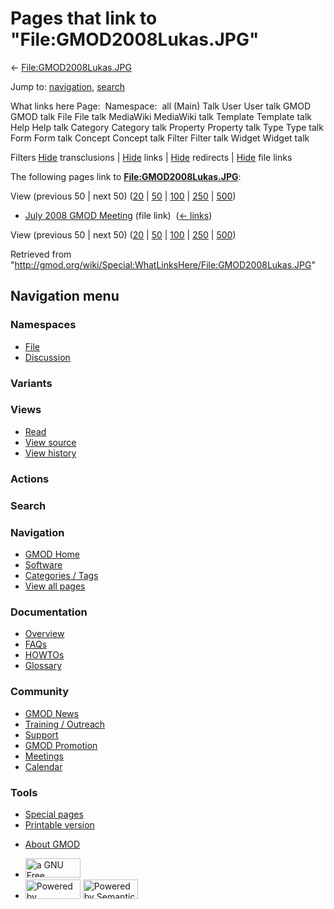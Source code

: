 <div id="mw-page-base" class="noprint">

</div>

<div id="mw-head-base" class="noprint">

</div>

<div id="content" class="mw-body" role="main">

<span id="top"></span>

<div id="mw-js-message" style="display:none;">

</div>



# <span dir="auto">Pages that link to "File:GMOD2008Lukas.JPG"</span>

<div id="bodyContent">

<div id="contentSub">

←
[File:GMOD2008Lukas.JPG](/wiki/File:GMOD2008Lukas.JPG "File:GMOD2008Lukas.JPG")

</div>

<div id="jump-to-nav" class="mw-jump">

Jump to: [navigation](#mw-navigation), [search](#p-search)

</div>

<div id="mw-content-text">

What links here Page:  Namespace:  all (Main) Talk User User talk GMOD
GMOD talk File File talk MediaWiki MediaWiki talk Template Template talk
Help Help talk Category Category talk Property Property talk Type Type
talk Form Form talk Concept Concept talk Filter Filter talk Widget
Widget talk

Filters
[Hide](/mediawiki/index.php?title=Special:WhatLinksHere/File:GMOD2008Lukas.JPG&hidetrans=1 "Special:WhatLinksHere/File:GMOD2008Lukas.JPG")
transclusions \|
[Hide](/mediawiki/index.php?title=Special:WhatLinksHere/File:GMOD2008Lukas.JPG&hidelinks=1 "Special:WhatLinksHere/File:GMOD2008Lukas.JPG")
links \|
[Hide](/mediawiki/index.php?title=Special:WhatLinksHere/File:GMOD2008Lukas.JPG&hideredirs=1 "Special:WhatLinksHere/File:GMOD2008Lukas.JPG")
redirects \|
[Hide](/mediawiki/index.php?title=Special:WhatLinksHere/File:GMOD2008Lukas.JPG&hideimages=1 "Special:WhatLinksHere/File:GMOD2008Lukas.JPG")
file links

The following pages link to
**[File:GMOD2008Lukas.JPG](/wiki/File:GMOD2008Lukas.JPG "File:GMOD2008Lukas.JPG")**:

View (previous 50 \| next 50)
([20](/mediawiki/index.php?title=Special:WhatLinksHere/File:GMOD2008Lukas.JPG&limit=20 "Special:WhatLinksHere/File:GMOD2008Lukas.JPG")
\|
[50](/mediawiki/index.php?title=Special:WhatLinksHere/File:GMOD2008Lukas.JPG&limit=50 "Special:WhatLinksHere/File:GMOD2008Lukas.JPG")
\|
[100](/mediawiki/index.php?title=Special:WhatLinksHere/File:GMOD2008Lukas.JPG&limit=100 "Special:WhatLinksHere/File:GMOD2008Lukas.JPG")
\|
[250](/mediawiki/index.php?title=Special:WhatLinksHere/File:GMOD2008Lukas.JPG&limit=250 "Special:WhatLinksHere/File:GMOD2008Lukas.JPG")
\|
[500](/mediawiki/index.php?title=Special:WhatLinksHere/File:GMOD2008Lukas.JPG&limit=500 "Special:WhatLinksHere/File:GMOD2008Lukas.JPG"))

- [July 2008 GMOD
  Meeting](/wiki/July_2008_GMOD_Meeting "July 2008 GMOD Meeting") (file
  link) ‎ <span class="mw-whatlinkshere-tools">([←
  links](/mediawiki/index.php?title=Special:WhatLinksHere&target=July+2008+GMOD+Meeting "Special:WhatLinksHere"))</span>

View (previous 50 \| next 50)
([20](/mediawiki/index.php?title=Special:WhatLinksHere/File:GMOD2008Lukas.JPG&limit=20 "Special:WhatLinksHere/File:GMOD2008Lukas.JPG")
\|
[50](/mediawiki/index.php?title=Special:WhatLinksHere/File:GMOD2008Lukas.JPG&limit=50 "Special:WhatLinksHere/File:GMOD2008Lukas.JPG")
\|
[100](/mediawiki/index.php?title=Special:WhatLinksHere/File:GMOD2008Lukas.JPG&limit=100 "Special:WhatLinksHere/File:GMOD2008Lukas.JPG")
\|
[250](/mediawiki/index.php?title=Special:WhatLinksHere/File:GMOD2008Lukas.JPG&limit=250 "Special:WhatLinksHere/File:GMOD2008Lukas.JPG")
\|
[500](/mediawiki/index.php?title=Special:WhatLinksHere/File:GMOD2008Lukas.JPG&limit=500 "Special:WhatLinksHere/File:GMOD2008Lukas.JPG"))

</div>

<div class="printfooter">

Retrieved from
"<http://gmod.org/wiki/Special:WhatLinksHere/File:GMOD2008Lukas.JPG>"

</div>

<div id="catlinks" class="catlinks catlinks-allhidden">

</div>

<div class="visualClear">

</div>

</div>

</div>

<div id="mw-navigation">

## Navigation menu

<div id="mw-head">



<div id="left-navigation">

<div id="p-namespaces" class="vectorTabs" role="navigation"
aria-labelledby="p-namespaces-label">

### Namespaces

- <span id="ca-nstab-image"><a href="/wiki/File:GMOD2008Lukas.JPG" accesskey="c"
  title="View the file page [c]">File</a></span>
- <span id="ca-talk"><a
  href="/mediawiki/index.php?title=File_talk:GMOD2008Lukas.JPG&amp;action=edit&amp;redlink=1"
  accesskey="t"
  title="Discussion about the content page [t]">Discussion</a></span>

</div>

<div id="p-variants" class="vectorMenu emptyPortlet" role="navigation"
aria-labelledby="p-variants-label">

### 

### Variants[](#)

<div class="menu">

</div>

</div>

</div>

<div id="right-navigation">

<div id="p-views" class="vectorTabs" role="navigation"
aria-labelledby="p-views-label">

### Views

- <span id="ca-view">[Read](/wiki/File:GMOD2008Lukas.JPG)</span>
- <span id="ca-viewsource"><a
  href="/mediawiki/index.php?title=File:GMOD2008Lukas.JPG&amp;action=edit"
  accesskey="e" title="This page is protected.
  You can view its source [e]">View source</a></span>
- <span id="ca-history"><a
  href="/mediawiki/index.php?title=File:GMOD2008Lukas.JPG&amp;action=history"
  accesskey="h" title="Past revisions of this page [h]">View history</a></span>

</div>

<div id="p-cactions" class="vectorMenu emptyPortlet" role="navigation"
aria-labelledby="p-cactions-label">

### Actions[](#)

<div class="menu">

</div>

</div>

<div id="p-search" role="search">

### Search

<div id="simpleSearch">

</div>

</div>

</div>

</div>

<div id="mw-panel">

<div id="p-logo" role="banner">

<a href="/wiki/Main_Page"
style="background-image: url(http://gmod.org/images/GMOD-cogs.png);"
title="Visit the main page"></a>

</div>

<div id="p-Navigation" class="portal" role="navigation"
aria-labelledby="p-Navigation-label">

### Navigation

<div class="body">

- <span id="n-GMOD-Home">[GMOD Home](/wiki/Main_Page)</span>
- <span id="n-Software">[Software](/wiki/GMOD_Components)</span>
- <span id="n-Categories-.2F-Tags">[Categories /
  Tags](/wiki/Categories)</span>
- <span id="n-View-all-pages">[View all
  pages](/wiki/Special:AllPages)</span>

</div>

</div>

<div id="p-Documentation" class="portal" role="navigation"
aria-labelledby="p-Documentation-label">

### Documentation

<div class="body">

- <span id="n-Overview">[Overview](/wiki/Overview)</span>
- <span id="n-FAQs">[FAQs](/wiki/Category:FAQ)</span>
- <span id="n-HOWTOs">[HOWTOs](/wiki/Category:HOWTO)</span>
- <span id="n-Glossary">[Glossary](/wiki/Glossary)</span>

</div>

</div>

<div id="p-Community" class="portal" role="navigation"
aria-labelledby="p-Community-label">

### Community

<div class="body">

- <span id="n-GMOD-News">[GMOD News](/wiki/GMOD_News)</span>
- <span id="n-Training-.2F-Outreach">[Training /
  Outreach](/wiki/Training_and_Outreach)</span>
- <span id="n-Support">[Support](/wiki/Support)</span>
- <span id="n-GMOD-Promotion">[GMOD
  Promotion](/wiki/GMOD_Promotion)</span>
- <span id="n-Meetings">[Meetings](/wiki/Meetings)</span>
- <span id="n-Calendar">[Calendar](/wiki/Calendar)</span>

</div>

</div>

<div id="p-tb" class="portal" role="navigation"
aria-labelledby="p-tb-label">

### Tools

<div class="body">

- <span id="t-specialpages"><a href="/wiki/Special:SpecialPages" accesskey="q"
  title="A list of all special pages [q]">Special pages</a></span>
- <span id="t-print"><a
  href="/mediawiki/index.php?title=Special:WhatLinksHere/File:GMOD2008Lukas.JPG&amp;printable=yes"
  rel="alternate" accesskey="p"
  title="Printable version of this page [p]">Printable version</a></span>

</div>

</div>

</div>

</div>

<div id="footer" role="contentinfo">

- <span id="footer-places-about">[About
  GMOD](/wiki/GMOD:About "GMOD:About")</span>

<!-- -->

- <span id="footer-copyrightico">[<img src="http://www.gnu.org/graphics/gfdl-logo-small.png" width="88"
  height="31" alt="a GNU Free Documentation License" />](http://www.gnu.org/licenses/fdl-1.3.html)</span>
- <span id="footer-poweredbyico">[<img src="/mediawiki/skins/common/images/poweredby_mediawiki_88x31.png"
  width="88" height="31" alt="Powered by MediaWiki" />](//www.mediawiki.org/)
  [<img
  src="/mediawiki/extensions/SemanticMediaWiki/includes/../resources/images/smw_button.png"
  width="88" height="31" alt="Powered by Semantic MediaWiki" />](https://www.semantic-mediawiki.org/wiki/Semantic_MediaWiki)</span>

<div style="clear:both">

</div>

</div>
